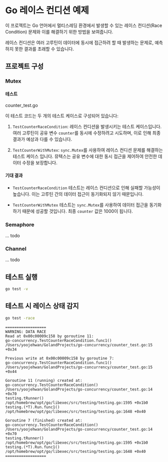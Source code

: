 # Go 레이스 컨디션 예제

이 프로젝트는 Go 언어에서 멀티스레딩 환경에서 발생할 수 있는 레이스 컨디션(Race Condition) 문제와 이를 해결하기 위한 방법을 보여줍니다.

레이스 컨디션은 여러 고루틴이 데이터에 동시에 접근하려 할 때 발생하는 문제로, 예측하지 못한 결과를 초래할 수 있습니다.

## 프로젝트 구성

### Mutex

#### 테스트

counter_test.go

이 테스트 코드는 두 개의 테스트 케이스로 구성되어 있습니다:

1. `TestCounterRaceCondition`: 레이스 컨디션을 발생시키는 테스트 케이스입니다. 여러 고루틴이 공유 변수 `counter`를 동시에 수정하려고 시도하며, 이로 인해 최종 결과가 예상과 다를 수
   있습니다.

2. `TestCounterWithMutex`: `sync.Mutex`를 사용하여 레이스 컨디션 문제를 해결하는 테스트 케이스 입니다. 뮤텍스는 공유 변수에 대한 동시 접근을 제어하여 안전한 데이터 수정을
   보장합니다.

#### 기대 결과

- `TestCounterRaceCondition` 테스트는 레이스 컨디션으로 인해 실패할 가능성이 높습니다. 이는 고루틴 간의 데이터 접근이 동기화되지 않기 때문입니다.

- `TestCounterWithMutex` 테스트는 `sync.Mutex`를 사용하여 데이터 접근을 동기화하기 때문에 성공할 것입니다. 최종 `counter` 값은 1000이 됩니다.

### Semaphore

... todo

### Channel

... todo

## 테스트 실행

```sh
go test -v

```



## 테스트 시 레이스 상태 감지

```sh
go test -race
```

```
==================
WARNING: DATA RACE
Read at 0x00c00009c158 by goroutine 11:
go-concurrency.TestCounterRaceCondition.func1()
/Users/yoojehwan/GolandProjects/go-concurrency/counter_test.go:15 +0x34

Previous write at 0x00c00009c158 by goroutine 7:
go-concurrency.TestCounterRaceCondition.func1()
/Users/yoojehwan/GolandProjects/go-concurrency/counter_test.go:15 +0x44

Goroutine 11 (running) created at:
go-concurrency.TestCounterRaceCondition()
/Users/yoojehwan/GolandProjects/go-concurrency/counter_test.go:14 +0x70
testing.tRunner()
/opt/homebrew/opt/go/libexec/src/testing/testing.go:1595 +0x1b0
testing.(*T).Run.func1()
/opt/homebrew/opt/go/libexec/src/testing/testing.go:1648 +0x40

Goroutine 7 (finished) created at:
go-concurrency.TestCounterRaceCondition()
/Users/yoojehwan/GolandProjects/go-concurrency/counter_test.go:14 +0x70
testing.tRunner()
/opt/homebrew/opt/go/libexec/src/testing/testing.go:1595 +0x1b0
testing.(*T).Run.func1()
/opt/homebrew/opt/go/libexec/src/testing/testing.go:1648 +0x40
==================
```
